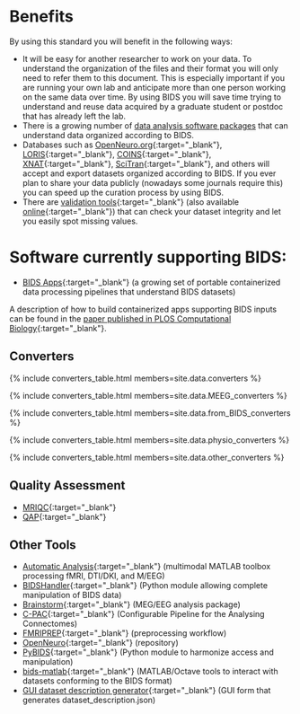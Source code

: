 ---
---

# Benefits

By using this standard you will benefit in the following ways:

- It will be easy for another researcher to work on your data. To understand the organization of the files and their format you will only need to refer them to this document. This is especially important if you are running your own lab and anticipate more than one person working on the same data over time. By using BIDS you will save time trying to understand and reuse data acquired by a graduate student or postdoc that has already left the lab.
- There is a growing number of [data analysis software packages](#software) that can understand data organized according to BIDS.
- Databases such as [OpenNeuro.org](http://openneuro.org){:target="_blank"}, [LORIS](http://www.loris.ca){:target="_blank"}, [COINS](https://coins.trendscenter.org){:target="_blank"}, [XNAT](https://central.xnat.org/){:target="_blank"}, [SciTran](https://scitran.github.io/){:target="_blank"}, and others will accept and export datasets organized according to BIDS. If you ever plan to share your data publicly (nowadays some journals require this) you can speed up the curation process by using BIDS.
- There are [validation tools](https://github.com/bids-standard/bids-validator){:target="_blank"} (also available [online](http://bids-standard.github.io/bids-validator/){:target="_blank"}) that can check your dataset integrity and let you easily spot missing values.

# Software currently supporting BIDS:

- [BIDS Apps](http://bids-apps.neuroimaging.io){:target="_blank"} (a growing set of portable containerized data processing pipelines that understand BIDS datasets)

A description of how to build containerized apps supporting BIDS inputs can be found in the [paper published in PLOS Computational Biology](http://doi.org/10.1371/journal.pcbi.1005209){:target="_blank"}.

## Converters

{% include converters_table.html members=site.data.converters %}

{% include converters_table.html members=site.data.MEEG_converters %}

{% include converters_table.html members=site.data.from_BIDS_converters %}

{% include converters_table.html members=site.data.physio_converters %}

{% include converters_table.html members=site.data.other_converters %}

## Quality Assessment

- [MRIQC](http://mriqc.readthedocs.org/){:target="_blank"}
- [QAP](http://preprocessed-connectomes-project.org/quality-assessment-protocol/){:target="_blank"}

## Other Tools

- [Automatic Analysis](https://github.com/automaticanalysis/automaticanalysis){:target="_blank"} (multimodal MATLAB toolbox processing fMRI, DTI/DKI, and M/EEG)
- [BIDSHandler](https://github.com/Macquarie-MEG-Research/BIDSHandler){:target="_blank"} (Python module allowing complete manipulation of BIDS data)
- [Brainstorm](http://neuroimage.usc.edu/brainstorm/){:target="_blank"} (MEG/EEG analysis package)
- [C-PAC](http://fcp-indi.github.io/){:target="_blank"} (Configurable Pipeline for the Analysing Connectomes)
- [FMRIPREP](https://github.com/poldracklab/preprocessing-workflow){:target="_blank"} (preprocessing workflow)
- [OpenNeuro](http://openneuro.org){:target="_blank"} (repository)
- [PyBIDS](https://github.com/bids-standard/pybids){:target="_blank"} (Python module to harmonize access and manipulation)
- [bids-matlab](https://github.com/bids-standard/bids-matlab){:target="_blank"} (MATLAB/Octave tools to interact with datasets conforming to the BIDS format)
- [GUI dataset description generator](https://github.com/tolik-g/BIDS){:target="_blank"} (GUI form that generates dataset_description.json)

